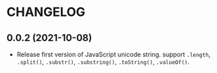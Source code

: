 # CHANGELOG

## 0.0.2 (2021-10-08)

- Release first version of JavaScript unicode string. support `.length`,
  `.split()`, `.substr()`, `.substring()`, `.toString()`, `.valueOf()`.
